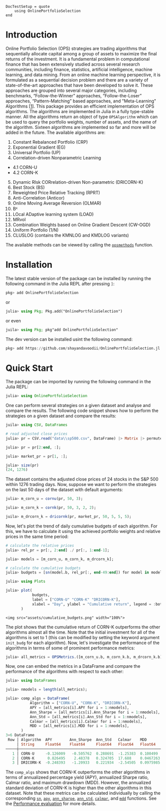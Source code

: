 ```@meta
DocTestSetup = quote
    using OnlinePortfolioSelection
end
```

# Introduction

Online Portfolio Selection (OPS) strategies are trading algorithms that sequentially allocate capital among a group of assets to maximize the final returns of the investment. It is a fundamental problem in computational finance that has been extensively studied across several research communities, including finance, statistics, artificial intelligence, machine learning, and data mining. From an online machine learning perspective, it is formulated as a sequential decision problem and there are a variety of state-of-the-art approaches that have been developed to solve it. These approaches are grouped into several major categories, including benchmarks, “Follow-the-Winner” approaches, “Follow-the-Loser” approaches, “Pattern-Matching” based approaches, and "Meta-Learning" Algorithms [[1](https://arxiv.org/abs/1212.2129)].
This package provides an efficient implementation of OPS algorithms. The algorithms are implemented in Julia in a fully type-stable manner. All the algorithms return an object of type `OPSAlgorithm` which can be used to query the portfolio weights, number of assets, and the name of the algorithm. Sixteen algorithms are implemented so far and more will be added in the future. The available algorithms are:

1. Constant Rebalanced Portfolio (CRP)
2. Exponential Gradient (EG)
3. Universal Portfolio (UP)
4. Correlation-driven Nonparametric Learning
  - 4.1 CORN-U
  - 4.2 CORN-K
5. Dynamic RIsk CORrelation-driven Non-parametric (DRICORN-K)
6. Best Stock (BS)
7. Reweighted Price Relative Tracking (RPRT)
8. Anti-Correlation (Anticor)
9. Online Moving Average Reversion (OLMAR)
10. Bᴷ
11. LOcal ADaptive learning system (LOAD)
12. MRvol
13. Combination Weights based on Online Gradient Descent (CW-OGD)
14. Uniform Portfolio (1/N)
15. CLUSLOG (contains the KMNLOG and KMDLOG variants)

The available methods can be viewed by calling the [`opsmethods`](@ref) function.

# Installation

The latest stable version of the package can be installed by running the following command in the Julia REPL after pressing `]`:

```julia
pkg> add OnlinePortfolioSelection
```

or

```julia
julia> using Pkg; Pkg.add("OnlinePortfolioSelection")
```

or even

```julia
juila> using Pkg; pkg"add OnlinePortfolioSelection"
```

The dev version can be installed usint the following command:
```julia
pkg> add https://github.com/shayandavoodii/OnlinePortfolioSelection.jl.git
```

# Quick Start

The package can be imported by running the following command in the Julia REPL:

```julia
julia> using OnlinePortfolioSelection
```

One can perform several strategies on a given dataset and analyse and compare the results. The following code snippet shows how to perform the strategies on a given dataset and compare the results:

```julia
juila> using CSV, DataFrames

# read adjusted close prices
julia> pr = CSV.read("data\\sp500.csv", DataFrame) |> Matrix |> permutedims;

julia> pr = pr[2:end, :];

julia> market_pr = pr[1, :];

julia> size(pr)
(24, 1276)
```

The dataset contains the adjusted close prices of 24 stocks in the S&P 500 within 1276 trading days. Now, suppose we want to perform the strategies on the last 50 days of the dataset with default arguments:

```julia
julia> m_corn_u = cornu(pr, 50, 3);

julia> m_corn_k = cornk(pr, 50, 3, 2, 2);

juila> m_drcorn_k = dricornk(pr, market_pr, 50, 5, 5, 5);
```

Now, let's plot the trend of daily cumulative budgets of each algorithm. For this, we have to calculate it using the achieved portfolio weights and relative prices in the same time period:

```julia
# calculate the relative prices
julia> rel_pr = pr[:, 2:end] ./ pr[:, 1:end-1];

julia> models = [m_corn_u, m_corn_k, m_drcorn_k];

# calculate the cumulative budgets
julia> budgets = [sn(model.b, rel_pr[:, end-49:end]) for model in models];

julia> using Plots

julia> plot(
            budgets, 
            label = ["CORN-U" "CORN-K" "DRICORN-K"], 
            xlabel = "Day", ylabel = "Cumulative return", legend = :bottomleft,
       )
```

```@raw html
<img src="assets/cumulative_budgets.png" width="100%">
```

The plot shows that the cumulative return of CORN-K outperforms the other algorithms almost all the time. Note that the initial investment for all of the algorithms is set to 1 (this can be modified by setting the keyword argument `init_budg` for each algorithm). Now, let's investigate the performance of the algorithms in terms of some of prominent performance metrics:

```julia
julia> all_metrics = OPSMetrics.([m_corn_u.b, m_corn_k.b, m_drcorn_k.b], Ref(rel_pr));
```

Now, one can embed the metrics in a DataFrame and compare the performance of the algorithms with respect to each other:

```julia
julia> using DataFrames

julia> nmodels = length(all_metrics);

julia> comp_algs = DataFrame(
           Algorithm = ["CORN-U", "CORN-K", "DRICORN-K"],
           APY = [all_metrics[i].APY for i = 1:nmodels],
           Ann_Sharpe = [all_metrics[i].Ann_Sharpe for i = 1:nmodels],
           Ann_Std = [all_metrics[i].Ann_Std for i = 1:nmodels],
           Calmar = [all_metrics[i].Calmar for i = 1:nmodels],
           MDD = [all_metrics[i].MDD for i = 1:nmodels],
       )
3×6 DataFrame
 Row │ Algorithm  APY        Ann_Sharpe  Ann_Std   Calmar    MDD       
     │ String     Float64    Float64     Float64   Float64   Float64   
─────┼─────────────────────────────────────────────────────────────────
   1 │ CORN-U     -0.126009   -0.505762  0.288691  -1.25383  0.100499
   2 │ CORN-K      0.826495    2.48378   0.324705  17.688    0.0467263
   3 │ DRICORN-K  -0.248393   -1.20933   0.221934  -2.54505  0.0975985
```

The `comp_algs` shows that CORN-K outperforms the other algorithms in terms of annualizeed percentage yield (APY), annualized Sharpe ratio, Calmar ratio, and maximum drawdown (MDD). However, the annualized standard deviation of CORN-K is higher than the other algorithms in this dataset. Note that these metrics can be calculated individually by calling the corresponding [`sn`](@ref), [`apy`](@ref), [`ann_sharpe`](@ref), [`ann_std`](@ref), [`calmar`](@ref), and [`mdd`](@ref) functions. See the [Performance evaluation](@ref) for more details.

